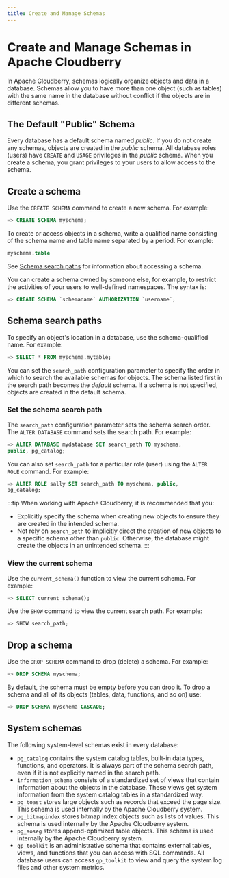 ```yaml
---
title: Create and Manage Schemas
---
```


# Create and Manage Schemas in Apache Cloudberry

In Apache Cloudberry, schemas logically organize objects and data in a database. Schemas allow you to have more than one object (such as tables) with the same name in the database without conflict if the objects are in different schemas.

## The Default "Public" Schema

Every database has a default schema named *public*. If you do not create any schemas, objects are created in the *public* schema. All database roles (users) have `CREATE` and `USAGE` privileges in the *public* schema. When you create a schema, you grant privileges to your users to allow access to the schema.

## Create a schema

Use the `CREATE SCHEMA` command to create a new schema. For example:

```sql
=> CREATE SCHEMA myschema;
```

To create or access objects in a schema, write a qualified name consisting of the schema name and table name separated by a period. For example:

```sql
myschema.table
```

See [Schema search paths](#schema-search-paths) for information about accessing a schema.

You can create a schema owned by someone else, for example, to restrict the activities of your users to well-defined namespaces. The syntax is:

```sql
=> CREATE SCHEMA `schemaname` AUTHORIZATION `username`;
```

## Schema search paths

To specify an object's location in a database, use the schema-qualified name. For example:

```sql
=> SELECT * FROM myschema.mytable;
```

You can set the `search_path` configuration parameter to specify the order in which to search the available schemas for objects. The schema listed first in the search path becomes the *default* schema. If a schema is not specified, objects are created in the default schema.

### Set the schema search path

The `search_path` configuration parameter sets the schema search order. The `ALTER DATABASE` command sets the search path. For example:

```sql
=> ALTER DATABASE mydatabase SET search_path TO myschema, 
public, pg_catalog;
```

You can also set `search_path` for a particular role (user) using the `ALTER ROLE` command. For example:

```sql
=> ALTER ROLE sally SET search_path TO myschema, public, 
pg_catalog;
```

:::tip
When working with Apache Cloudberry, it is recommended that you:

- Explicitly specify the schema when creating new objects to ensure they are created in the intended schema.
- Not rely on `search_path` to implicitly direct the creation of new objects to a specific schema other than `public`. Otherwise, the database might create the objects in an unintended schema.
:::

### View the current schema

Use the `current_schema()` function to view the current schema. For example:

```sql
=> SELECT current_schema();
```

Use the `SHOW` command to view the current search path. For example:

```sql
=> SHOW search_path;
```

## Drop a schema

Use the `DROP SCHEMA` command to drop (delete) a schema. For example:

```sql
=> DROP SCHEMA myschema;
```

By default, the schema must be empty before you can drop it. To drop a schema and all of its objects (tables, data, functions, and so on) use:

```sql
=> DROP SCHEMA myschema CASCADE;
```

## System schemas

The following system-level schemas exist in every database:

- `pg_catalog` contains the system catalog tables, built-in data types, functions, and operators. It is always part of the schema search path, even if it is not explicitly named in the search path.
- `information_schema` consists of a standardized set of views that contain information about the objects in the database. These views get system information from the system catalog tables in a standardized way.
- `pg_toast` stores large objects such as records that exceed the page size. This schema is used internally by the Apache Cloudberry system.
- `pg_bitmapindex` stores bitmap index objects such as lists of values. This schema is used internally by the Apache Cloudberry system.
- `pg_aoseg` stores append-optimized table objects. This schema is used internally by the Apache Cloudberry system.
- `gp_toolkit` is an administrative schema that contains external tables, views, and functions that you can access with SQL commands. All database users can access `gp_toolkit` to view and query the system log files and other system metrics.
